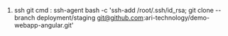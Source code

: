 1. ssh git cmd : ssh-agent bash -c 'ssh-add /root/.ssh/id_rsa; git clone --branch deployment/staging git@github.com:ari-technology/demo-webapp-angular.git'
